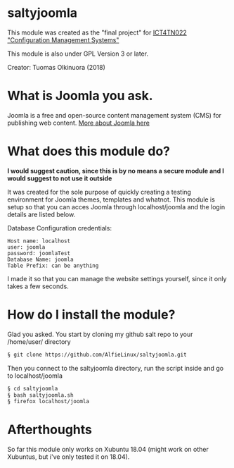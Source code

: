 # saltyjoomla

This module was created as the "final project" for [ICT4TN022 "Configuration Management Systems"](http://terokarvinen.com/2018/aikataulu--palvelinten-hallinta-ict4tn022-3004-ti-ja-3002-to--loppukevat-2018-5p) 

This module is also under GPL Version 3 or later.

Creator: Tuomas Olkinuora (2018)

# What is Joomla you ask.

Joomla is a free and open-source content management system (CMS) for publishing web content. 
[More about Joomla here](https://en.wikipedia.org/wiki/Joomla)

# What does this module do?

**I would suggest caution, since this is by no means a secure module and I would suggest to not use it outside**

It was created for the sole purpose of quickly creating a testing environment for Joomla themes, templates and whatnot. This module is setup so that you can acces Joomla through localhost/joomla and the login details are listed below.

Database Configuration credentials: 

```
Host name: localhost
user: joomla
password: joomlaTest
Database Name: joomla
Table Prefix: can be anything
```

I made it so that you can manage the website settings yourself, since it only takes a few seconds.

# How do I install the module?

Glad you asked. You start by cloning my github salt repo to your /home/user/ directory

```bash
§ git clone https://github.com/AlfieLinux/saltyjoomla.git
```

Then you connect to the saltyjoomla directory, run the script inside and go to localhost/joomla

```bash
§ cd saltyjoomla
§ bash saltyjoomla.sh
§ firefox localhost/joomla
```

# Afterthoughts

So far this module only works on Xubuntu 18.04 (might work on other Xubuntus, but i've only tested it on 18.04).


